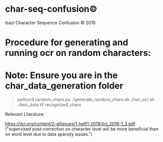 # char-seq-confusion©
Isazi Character Sequence Confusion © 2019

# Procedure for generating and running ocr on random characters:
# Note: Ensure you are in the char_data_generation folder
> python3 random_chars.py
> ./generate_random_chars.sh
> ./run_ocr.sh ./test_data.tif recognized_chars

Relevant Literature:

https://jlcl.org/content/2-allissues/1-heft1-2018/jlcl_2018-1_3.pdf
("supervised post-correction on character level will be more
beneficial than on word level due to data sparsity issues.")
